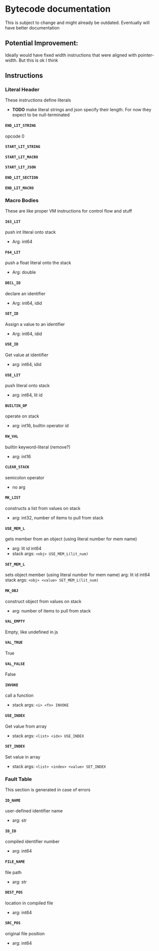 # Bytecode documentation
This is subject to change and might already be outdated. Eventually will have better documentation

## Potential Improvement:
Ideally would have fixed width instructions that were aligned with pointer-width. But this is ok I think

## Instructions

### Literal Header
These instructions define literals
- **TODO** make literal strings and json specify their length. For now they expect to be null-terminated
#### `END_LIT_STRING`
opcode 0
#### `START_LIT_STRING`

#### `START_LIT_MACRO`

#### `START_LIT_JSON`

#### `END_LIT_SECTION`

#### `END_LIT_MACRO`

### Macro Bodies
These are like proper VM instructions for control flow and stuff

#### `I63_LIT` 
push int literal onto stack
- Arg: int64

#### `F64_LIT`
push a float literal onto the stack
- Arg: double

#### `DECL_ID`
declare an identifier
- Arg: int64, idid

#### `SET_ID`
Assign a value to an identifier
- Arg: int64, idid
  
#### `USE_ID`
Get value at identifier
- arg: int64, idid
  
#### `USE_LIT` 
push literal onto stack
- arg: int64, lit id
  
#### `BUILTIN_OP` 
operate on stack
- arg: int16, builtin operator id
  
#### `KW_VAL`
builtin keyword-literal (remove?)
- arg: int16
  
#### `CLEAR_STACK`
semicolon operator
- no arg
  
#### `MK_LIST`
constructs a list from values on stack
- arg: int32, number of items to pull from stack

#### `USE_MEM_L`
gets member from an object (using literal number for mem name)
- arg: lit id int64
- stack args: `<obj> USE_MEM_L(lit_num)`

#### `SET_MEM_L`
sets object member (using literal number for mem name)
arg: lit id int64
stack args: `<obj> <value> SET_MEM_L(lit_num)`

#### `MK_OBJ`
construct object from values on stack
- arg: number of items to pull from stack

#### `VAL_EMPTY`
Empty, like undefined in js
#### `VAL_TRUE`
True
#### `VAL_FALSE`
False

#### `INVOKE`
call a function
- stack args: `<i> <fn> INVOKE`

#### `USE_INDEX`
Get value from array
- stack args: `<list> <idx> USE_INDEX`

#### `SET_INDEX`
Set value in array
- stack args: `<list> <index> <value> SET_INDEX`

### Fault Table
This section is generated in case of errors

#### `ID_NAME`
user-defined identifier name
- arg: str
  
#### `ID_ID`
compiled identifier number
- arg: int64
  
#### `FILE_NAME`
file path
- arg: str

#### `DEST_POS`
location in compiled file
- arg: int64

#### `SRC_POS`
original file position
- arg: int64